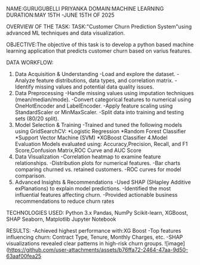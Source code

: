 


NAME:GURUGUBELLI PRIYANKA
DOMAIN:MACHINE LEARNING
DURATION:MAY 15TH -JUNE 15TH OF 2025


OVERVIEW OF THE TASK:
TASK:"Customer Churn Prediction System"using advanced ML techniques and data visualization.

OBJECTIVE:The objective of this task is to develop a python based machine learning application that predicts customer churn based on varius features.

DATA WORKFLOW:
1. Data Acquisition & Understanding
    -Load and explore the dataset.
    -Analyze feature distributions, data types, and correlation matrix.
    -Identify missing values and potential data quality issues.
2. Data Preprocessing
     -Handle missing values using imputation techniques (mean/median/mode).
     -Convert categorical features to numerical using OneHotEncoder and LabelEncoder.
     -Apply feature scaling using StandardScaler or MinMaxScaler.
     -Split data into training and testing sets (80/20 split).
3. Model Selection & Training
     -Trained and tuned the following models using GridSearchCV:
         *Logistic Regression
         *Random Forest Classifier
         *Support Vector Machine (SVM)
         *XGBoost Classifier
4.Model Evaluation
      Models evaluated using:
         Accuracy,Precision, Recall, and F1 Score,Confusion Matrix,ROC Curve and AUC Score
5. Data Visualization
       -Correlation heatmap to examine feature relationships.
       -Distribution plots for numerical features.
       -Bar charts comparing churned vs. retained customers.
       -ROC curves for model comparison.
6. Advanced Insights & Recommendations
        -Used SHAP (SHapley Additive exPlanations) to explain model predictions.
        -Identified the most influential features affecting churn.
        -Provided actionable business recommendations to reduce churn rates

TECHNOLOGIES USED:
    Python 3.x
    Pandas, NumPy
    Scikit-learn, XGBoost, SHAP
    Seaborn, Matplotlib
    Jupyter Notebook

RESULTS:
  -Achieved highest performance with:XG Boost
  -Top features influencing churn: Contract Type, Tenure, Monthly Charges, etc.
  -SHAP visualizations revealed clear patterns in high-risk churn groups.
  ![image](https://github.com/user-attachments/assets/b76ffa72-2464-47aa-9d50-63aaf00fea25
  


